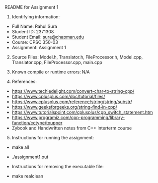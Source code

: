 README for Assignment 1

1)  Identifying	information:
- Full Name: Rahul Sura
- Student ID: 2371308
- Student Email: sura@chapman.edu
- Course: CPSC 350-03
- Assignment: Assignment 1

2)  Source Files:
    Model.h, Translator.h, FileProcessor.h, Model.cpp, Translator.cpp, FileProcessor.cpp, main.cpp

3)  Known compile or runtime errors: N/A

4)  References:
- https://www.techiedelight.com/convert-char-to-string-cpp/
- https://www.cplusplus.com/doc/tutorial/files/
- https://www.cplusplus.com/reference/string/string/substr/
- https://www.geeksforgeeks.org/string-find-in-cpp/
- https://www.tutorialspoint.com/cplusplus/cpp_switch_statement.htm
- https://www.programiz.com/cpp-programming/library-function/cctype/toupper
- Zybook and Handwritten notes from C++ Interterm course

5) Instructions for running the assignment:
- make all
- ./assignment1.out

- Instructions for removing the executable file:
- make realclean
